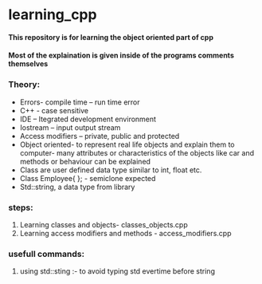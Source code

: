 # learning_cpp
#### This repository is for learning the object oriented part of cpp
#### Most of the explaination is given inside of the programs comments themselves

### Theory:
* Errors- compile time – run time error
* C++ - case sensitive
* IDE – Itegrated development environment
* Iostream – input output stream
* Access modifiers – private, public and protected
* Object oriented- to represent real life objects and explain them to computer- many attributes or characteristics of the objects like car and methods or behaviour can be explained
* Class are user defined data type similar to int, float etc.
* Class Employee{ 
    }; - semiclone expected 
* Std::string, a data type from <iostream> library

### steps:
1. Learning classes and objects- classes_objects.cpp
2. Learning access modifiers and methods - access_modifiers.cpp




### usefull commands:
1. using std::sting :- to avoid typing std evertime before string 